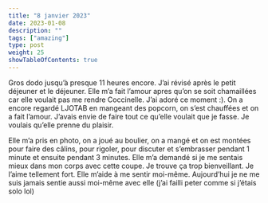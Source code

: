 ```yaml
---
title: "8 janvier 2023"
date: 2023-01-08
description: ""
tags: ["amazing"]
type: post
weight: 25
showTableOfContents: true
---
```


Gros dodo jusqu’à presque 11 heures encore. J’ai révisé après le petit déjeuner et le déjeuner. Elle m’a fait l’amour apres qu’on se soit chamaillées car elle voulait pas me rendre Coccinelle. J’ai adoré ce moment :). On a encore regardé LJOTAB en mangeant des popcorn, on s’est chauffées et on a fait l’amour. J’avais envie de faire tout ce qu’elle voulait que je fasse. Je voulais qu’elle prenne du plaisir.

Elle m’a pris en photo, on a joué au boulier, on a mangé et on est montées pour faire des câlins, pour rigoler, pour discuter et s’embrasser pendant 1 minute et ensuite pendant 3 minutes. Elle m’a demandé si je me sentais mieux dans mon corps avec cette coupe. Je trouve ça trop bienveillant. Je l’aime tellement fort. Elle m’aide à me sentir moi-même. Aujourd’hui je ne me suis jamais sentie aussi moi-même avec elle (j’ai failli peter comme si j’étais solo lol)